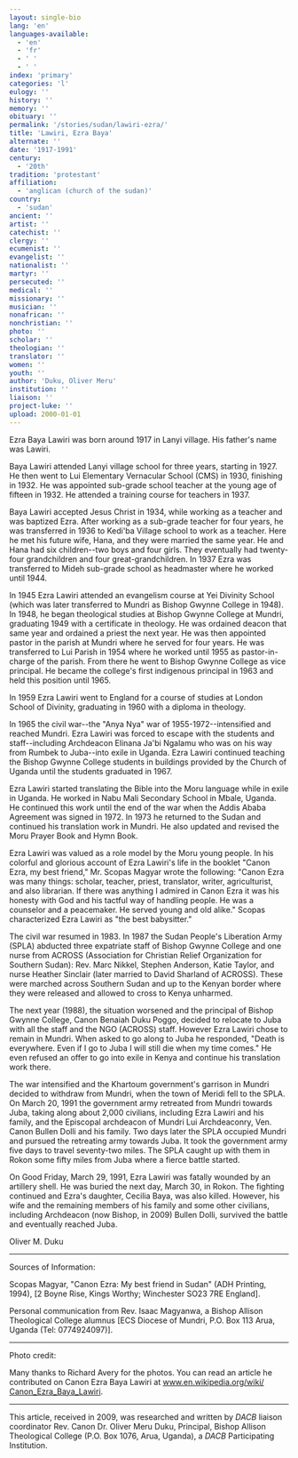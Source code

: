 ```yaml
---
layout: single-bio
lang: 'en'
languages-available:
  - 'en'
  - 'fr'
  - ' '
  - ' '
index: 'primary'
categories: 'l'
eulogy: ''
history: ''
memory: ''
obituary: ''
permalink: '/stories/sudan/lawiri-ezra/'
title: 'Lawiri, Ezra Baya'
alternate: ''
date: '1917-1991'
century:
  - '20th'
tradition: 'protestant'
affiliation:
  - 'anglican (church of the sudan)'
country:
  - 'sudan'
ancient: ''
artist: ''
catechist: ''
clergy: ''
ecumenist: ''
evangelist: ''
nationalist: ''
martyr: ''
persecuted: ''
medical: ''
missionary: ''
musician: ''
nonafrican: ''
nonchristian: ''
photo: ''
scholar: ''
theologian: ''
translator: ''
women: ''
youth: ''
author: 'Duku, Oliver Meru'
institution: ''
liaison: ''
project-luke: ''
upload: 2000-01-01
---
```



Ezra Baya Lawiri was born around 1917 in Lanyi village. His father's name was Lawiri.

Baya Lawiri attended Lanyi village school for three years, starting in 1927. He then went to Lui Elementary Vernacular School (CMS) in 1930, finishing in 1932. He was appointed sub-grade school teacher at the young age of fifteen in 1932. He attended a training course for teachers in 1937.

Baya Lawiri accepted Jesus Christ in 1934, while working as a teacher and was baptized Ezra. After working as a sub-grade teacher for four years, he was transferred in 1936 to Kedi'ba Village school to work as a teacher. Here he met his future wife, Hana, and they were married the same year. He and Hana had six children--two boys and four girls. They eventually had twenty-four grandchildren and four great-grandchildren. In 1937 Ezra was transferred to Mideh sub-grade school as headmaster where he worked until 1944.

In 1945 Ezra Lawiri attended an evangelism course at Yei Divinity School (which was later transferred to Mundri as Bishop Gwynne College in 1948). In 1948, he began theological studies at Bishop Gwynne College at Mundri, graduating 1949 with a certificate in theology. He was ordained deacon that same year and ordained a priest the next year. He was then appointed pastor in the parish at Mundri where he served for four years. He was transferred to Lui Parish in 1954 where he worked until 1955 as pastor-in-charge of the parish. From there he went to Bishop Gwynne College as vice principal. He became the college's first indigenous principal in 1963 and held this position until 1965.

In 1959 Ezra Lawiri went to England for a course of studies at London School of Divinity, graduating in 1960 with a diploma in theology.

In 1965 the civil war--the "Anya Nya" war of 1955-1972--intensified and reached Mundri. Ezra Lawiri  was forced to escape with the students and staff--including Archdeacon Elinana Ja'bi Ngalamu who was on his way from Rumbek to Juba--into exile in Uganda. Ezra Lawiri continued teaching the Bishop Gwynne College students in buildings provided by the Church of Uganda until the students graduated in 1967.

Ezra Lawiri started translating the Bible into the Moru language while in exile in Uganda. He worked in Nabu Mali Secondary School in Mbale, Uganda. He continued this work until the end of the war when the Addis Ababa Agreement was signed in 1972. In 1973 he returned to the Sudan and continued his translation work in Mundri. He also updated and revised the Moru Prayer Book and Hymn Book.

Ezra Lawiri was valued as a role model by the Moru young people. In his colorful and glorious account of Ezra Lawiri's life in the booklet "Canon Ezra, my best friend," Mr. Scopas Magyar wrote the following: "Canon Ezra was many things: scholar, teacher, priest, translator, writer, agriculturist, and also librarian. If there was anything I admired in Canon Ezra it was his honesty with God and his tactful way of handling people. He was a counselor and a peacemaker. He served young and old alike." Scopas characterized Ezra Lawiri as "the best babysitter."

The civil war resumed in 1983. In 1987 the Sudan People's Liberation Army (SPLA) abducted three expatriate staff of Bishop Gwynne College and one nurse from ACROSS (Association for Christian Relief Organization for Southern Sudan): Rev. Marc Nikkel, Stephen Anderson, Katie Taylor, and nurse Heather Sinclair (later married to David Sharland of ACROSS). These were marched across Southern Sudan and up to the Kenyan border where they were released and allowed to cross to Kenya unharmed.

The next year (1988), the situation worsened and the principal of Bishop Gwynne College, Canon Benaiah Duku Poggo, decided to relocate to Juba with all the staff and the NGO (ACROSS) staff. However Ezra Lawiri chose to remain in Mundri. When asked to go along to Juba he responded, "Death is everywhere. Even if I go to Juba I will still die when my time comes." He even refused an offer to go into exile in Kenya and continue his translation work there.

The war intensified and the Khartoum government's garrison in Mundri decided to withdraw from Mundri, when the town of Meridi fell to the SPLA. On March 20, 1991 the government army retreated from Mundri towards Juba, taking along about 2,000 civilians, including Ezra Lawiri and his family, and the Episcopal archdeacon of Mundri Lui Archdeaconry, Ven. Canon Bullen Dolli and his family. Two days later the SPLA occupied Mundri and pursued the retreating army towards Juba. It took the government army five days to travel seventy-two miles. The SPLA caught up with them in Rokon some fifty miles from Juba where a fierce battle started.

On Good Friday, March 29, 1991, Ezra Lawiri was fatally wounded by an artillery shell. He was buried the next day, March 30, in Rokon. The fighting continued and Ezra's daughter, Cecilia Baya, was also killed. However, his wife and the remaining members of his family and some other civilians, including Archdeacon (now Bishop, in 2009) Bullen Dolli, survived the battle and eventually reached Juba.

Oliver M. Duku

---

Sources of Information:

Scopas Magyar,  "Canon Ezra: My best friend in Sudan" (ADH Printing, 1994), [2 Boyne Rise, Kings Worthy; Winchester SO23 7RE England].

Personal communication from Rev. Isaac Magyanwa, a Bishop Allison Theological College alumnus [ECS Diocese of Mundri, P.O. Box 113 Arua, Uganda (Tel: 0774924097)].

---

Photo credit:

Many thanks to Richard Avery for the photos. You can read an article he contributed on Canon Ezra Baya Lawiri at [www.en.wikipedia.org/wiki/ Canon_Ezra_Baya_Lawiri](http://en.wikipedia.org/wiki/Canon_Ezra_Baya_Lawiri).

---

This article, received in 2009, was researched and written by *DACB* liaison coordinator Rev. Canon Dr. Oliver Meru Duku, Principal, Bishop Allison Theological College (P.O. Box 1076, Arua, Uganda), a *DACB* Participating Institution.